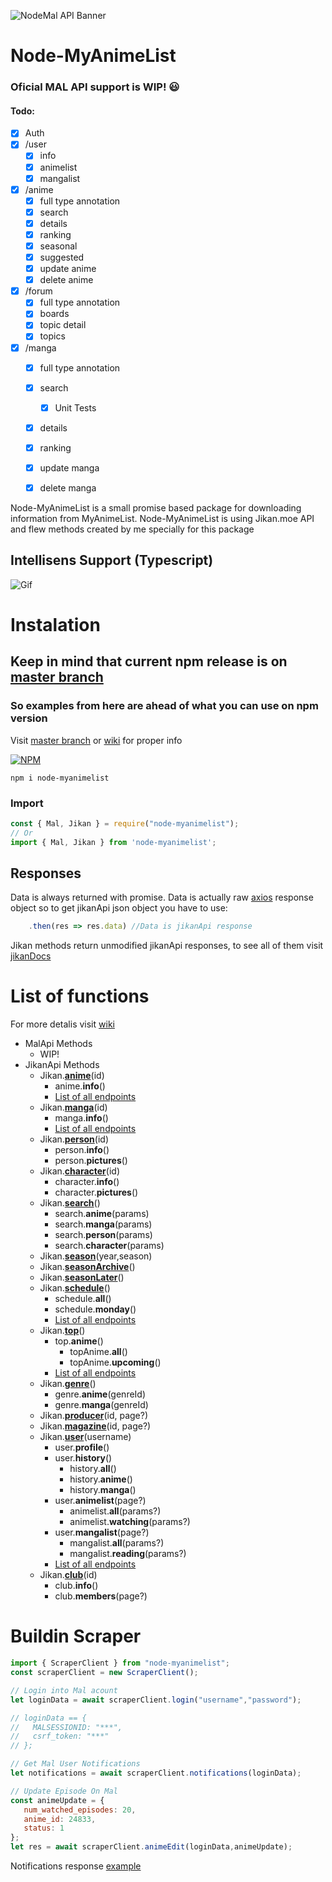 ![NodeMal API Banner](https://i.imgur.com/IcBShyO.png)

# Node-MyAnimeList
### Oficial MAL API support is WIP! :smiley:
#### Todo:
- [x] Auth
- [x] /user
  - [x] info
  - [x] animelist
  - [x] mangalist
- [x] /anime
  - [x] full type annotation
  - [x] search 
  - [x] details
  - [x] ranking
  - [x] seasonal
  - [x] suggested  
  - [x] update anime
  - [x] delete anime
- [x] /forum
  - [x] full type annotation
  - [x] boards
  - [x] topic detail
  - [x] topics
- [x] /manga
  - [x] full type annotation
  - [x] search 
    - [x] Unit Tests
  - [x] details
  - [x] ranking  
  - [x] update manga
  - [x] delete manga


Node-MyAnimeList is a small promise based package for downloading information from MyAnimeList.
Node-MyAnimeList is using Jikan.moe API and flew methods created by me specially for this package


## Intellisens Support (Typescript)
![Gif](https://i.imgur.com/J1dUQf2.gif)

# Instalation
## Keep in mind that current npm release is on [master branch](https://github.com/PolyMeilex/node-myanimelist/tree/master)
### So examples from here are ahead of what you can use on npm version
Visit [master branch](https://github.com/PolyMeilex/node-myanimelist/tree/master) or [wiki](https://github.com/PolyMeilex/node-myanimelist/wiki) for proper info

[![NPM](https://nodei.co/npm/node-myanimelist.png)](https://nodei.co/npm/node-myanimelist/)

```
npm i node-myanimelist
```
### Import
```js
const { Mal, Jikan } = require("node-myanimelist");
// Or
import { Mal, Jikan } from 'node-myanimelist';
```
## Responses
Data is always returned with promise.
Data is actually raw [axios](https://www.npmjs.com/package/axios) response object so to get jikanApi json object you have to use:
```ts
	.then(res => res.data) //Data is jikanApi response
```
Jikan methods return unmodified jikanApi responses, to see all of them visit [jikanDocs](https://jikan.docs.apiary.io/)
# List of functions
For more detalis visit [wiki](https://github.com/PolyMeilex/node-myanimelist/wiki)
* MalApi Methods
  * WIP!
* JikanApi Methods
	* Jikan.**[anime](https://github.com/PolyMeilex/node-myanimelist/wiki/Anime)**(id)
		* anime.**info**()
 		* [List of all endpoints](https://github.com/PolyMeilex/node-myanimelist/wiki/Anime)
	* Jikan.**[manga](https://github.com/PolyMeilex/node-myanimelist/wiki/Manga)**(id) 
 		* manga.**info**()
 		* [List of all endpoints](https://github.com/PolyMeilex/node-myanimelist/wiki/Manga)
	* Jikan.**[person](https://github.com/PolyMeilex/node-myanimelist/wiki/Person)**(id) 
		* person.**info**()
		* person.**pictures**()
	* Jikan.**[character](https://github.com/PolyMeilex/node-myanimelist/wiki/Character)**(id) 
		* character.**info**()
	 	* character.**pictures**()
 	* Jikan.**[search](https://github.com/PolyMeilex/node-myanimelist/wiki/Search)**()
	 	* search.**anime**(params)
	 	* search.**manga**(params)
	 	* search.**person**(params)
	 	* search.**character**(params)
 	* Jikan.**[season](https://github.com/PolyMeilex/node-myanimelist/wiki/Season)**(year,season)
 	* Jikan.**[seasonArchive](https://github.com/PolyMeilex/node-myanimelist/wiki/Season)**()
 	* Jikan.**[seasonLater](https://github.com/PolyMeilex/node-myanimelist/wiki/Season)**() 
	* Jikan.**[schedule](https://github.com/PolyMeilex/node-myanimelist/wiki/Schedule)**()
		* schedule.**all**()
		* schedule.**monday**()
		* [List of all endpoints](https://github.com/PolyMeilex/node-myanimelist/wiki/Schedule)
	* Jikan.**[top](https://github.com/PolyMeilex/node-myanimelist/wiki/Top)**()
		* top.**anime**()
			* topAnime.**all**()
			* topAnime.**upcoming**()
 		* [List of all endpoints](https://github.com/PolyMeilex/node-myanimelist/wiki/Top)
	* Jikan.**[genre](https://github.com/PolyMeilex/node-myanimelist/wiki/Genre)**()
		* genre.**anime**(genreId)
		* genre.**manga**(genreId)
	* Jikan.**[producer](https://github.com/PolyMeilex/node-myanimelist/wiki/Producer)**(id, page?)
	* Jikan.**[magazine](https://github.com/PolyMeilex/node-myanimelist/wiki/Magazine)**(id, page?)
	* Jikan.**[user](https://github.com/PolyMeilex/node-myanimelist/wiki/User)**(username)
		* user.**profile**()
		* user.**history**()
			* history.**all**()
			* history.**anime**()
 			* history.**manga**()
		* user.**animelist**(page?)
			* animelist.**all**(params?)
 			* animelist.**watching**(params?)
		* user.**mangalist**(page?)
			* mangalist.**all**(params?)
 			* mangalist.**reading**(params?)
 		* [List of all endpoints](https://github.com/PolyMeilex/node-myanimelist/wiki/User)
	* Jikan.**[club](https://github.com/PolyMeilex/node-myanimelist/wiki/Club)**(id)
		* club.**info**()
		* club.**members**(page?)

# Buildin Scraper
```js
import { ScraperClient } from "node-myanimelist";
const scraperClient = new ScraperClient();

// Login into Mal acount
let loginData = await scraperClient.login("username","password");

// loginData == {
//   MALSESSIONID: "***",
//   csrf_token: "***"
// };

// Get Mal User Notifications
let notifications = await scraperClient.notifications(loginData);

// Update Episode On Mal
const animeUpdate = {
   num_watched_episodes: 20,
   anime_id: 24833,
   status: 1
};
let res = await scraperClient.animeEdit(loginData,animeUpdate);

```
Notifications response [example](https://github.com/PolyMeilex/node-myanimelist/blob/master/dataExamples/exampleNotyfications.json)
